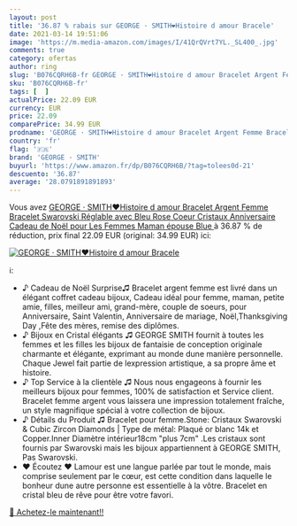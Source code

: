 ```yaml
---
layout: post
title: '36.87 % rabais sur GEORGE · SMITH❤️Histoire d amour Bracele'
date: 2021-03-14 19:51:06
image: 'https://m.media-amazon.com/images/I/41QrQVrt7YL._SL400_.jpg'
comments: true
category: ofertas
author: ring
slug: 'B076CQRH6B-fr GEORGE · SMITH❤️Histoire d amour Bracelet Argent Femme...'
sku: 'B076CQRH6B-fr'
tags: [  ]
actualPrice: 22.09 EUR
currency: EUR
price: 22.09
comparePrice: 34.99 EUR
prodname: 'GEORGE · SMITH❤️Histoire d amour Bracelet Argent Femme Bracelet Swarovski Réglable avec Bleu Rose Coeur Cristaux Anniversaire Cadeau de Noël pour Les Femmes Maman épouse  Blue '
country: 'fr'
flag: '🇫🇷'
brand: 'GEORGE · SMITH'
buyurl: 'https://www.amazon.fr/dp/B076CQRH6B/?tag=tolees0d-21'
descuento: '36.87'
average: '28.0791891891893'
---
```


Vous avez [GEORGE · SMITH❤️Histoire d amour Bracelet Argent Femme Bracelet Swarovski Réglable avec Bleu Rose Coeur Cristaux Anniversaire Cadeau de Noël pour Les Femmes Maman épouse  Blue ](https://www.amazon.fr/dp/B076CQRH6B/?tag=tolees0d-21)  à  36.87 % de réduction, prix final  22.09 EUR (original: 34.99 EUR) ici:

[![GEORGE · SMITH❤️Histoire d amour Bracele](https://m.media-amazon.com/images/I/41QrQVrt7YL._SL400_.jpg)](https://www.amazon.fr/dp/B076CQRH6B/?tag=tolees0d-21)

ℹ️:

- ♪ Cadeau de Noël Surprise♫ Bracelet argent femme est livré dans un élégant coffret cadeau bijoux, Cadeau idéal pour femme, maman, petite amie, filles, meilleur ami, grand-mère, couple de soeurs, pour Anniversaire, Saint Valentin, Anniversaire de mariage, Noël,Thanksgiving Day ,Fête des mères, remise des diplômes.
- ♪ Bijoux en Cristal élégants ♫ GEORGE SMITH fournit à toutes les femmes et les filles les bijoux de fantaisie de conception originale charmante et élégante, exprimant au monde dune manière personnelle. Chaque Jewel fait partie de lexpression artistique, a sa propre âme et histoire.
- ♪ Top Service à la clientèle ♫ Nous nous engageons à fournir les meilleurs bijoux pour femmes, 100% de satisfaction et Service client. Bracelet femme argent vous laissera une impression totalement fraîche, un style magnifique spécial à votre collection de bijoux.
- ♪ Détails du Produit ♫ Bracelet pour femme.Stone: Cristaux Swarovski & Cubic Zircon Diamonds | Type de métal: Plaqué or blanc 14k et Copper.Inner Diamètre intérieur18cm "plus 7cm" .Les cristaux sont fournis par Swarovski mais les bijoux appartiennent à GEORGE SMITH, Pas Swarovski.
- ♥ Écoutez ♥ Lamour est une langue parlée par tout le monde, mais comprise seulement par le cœur, est cette condition dans laquelle le bonheur dune autre personne est essentielle à la vôtre. Bracelet en cristal bleu de rêve pour être votre favori.

[🛒 Achetez-le maintenant!!](https://www.amazon.fr/dp/B076CQRH6B/?tag=tolees0d-21)
